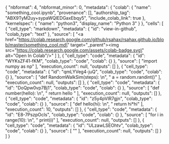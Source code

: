 {
  "nbformat": 4,
  "nbformat_minor": 0,
  "metadata": {
    "colab": {
      "name": "something_cool.ipynb",
      "provenance": [],
      "authorship_tag": "ABX9TyM2uy+sypaWQlEDGaxEbqy5",
      "include_colab_link": true
    },
    "kernelspec": {
      "name": "python3",
      "display_name": "Python 3"
    }
  },
  "cells": [
    {
      "cell_type": "markdown",
      "metadata": {
        "id": "view-in-github",
        "colab_type": "text"
      },
      "source": [
        "<a href=\"https://colab.research.google.com/github/rsahax/rsahax.github.io/blob/master/something_cool.md\" target=\"_parent\"><img src=\"https://colab.research.google.com/assets/colab-badge.svg\" alt=\"Open In Colab\"/></a>"
      ]
    },
    {
      "cell_type": "code",
      "metadata": {
        "id": "WYKsZF41-fKM",
        "colab_type": "code",
        "colab": {}
      },
      "source": [
        "import numpy as np"
      ],
      "execution_count": null,
      "outputs": []
    },
    {
      "cell_type": "code",
      "metadata": {
        "id": "qmLYVeg4-juQ",
        "colab_type": "code",
        "colab": {}
      },
      "source": [
        "def RandomWalkSim(steps): \n",
        "  a = random.randint()"
      ],
      "execution_count": null,
      "outputs": []
    },
    {
      "cell_type": "code",
      "metadata": {
        "id": "DoQpw0vp7Bj1",
        "colab_type": "code",
        "colab": {}
      },
      "source": [
        "def number(hello): \n",
        "  return hello "
      ],
      "execution_count": null,
      "outputs": []
    },
    {
      "cell_type": "code",
      "metadata": {
        "id": "z5y4pVlR7gjn",
        "colab_type": "code",
        "colab": {}
      },
      "source": [
        "def hello(hi): \n",
        "  return hi*hi"
      ],
      "execution_count": 10,
      "outputs": []
    },
    {
      "cell_type": "code",
      "metadata": {
        "id": "E8-7PszpOcIs",
        "colab_type": "code",
        "colab": {}
      },
      "source": [
        "for i in range(10): \n",
        "  print(i)"
      ],
      "execution_count": null,
      "outputs": []
    },
    {
      "cell_type": "code",
      "metadata": {
        "id": "ULzawLSEOhtv",
        "colab_type": "code",
        "colab": {}
      },
      "source": [
        ""
      ],
      "execution_count": null,
      "outputs": []
    }
  ]
}